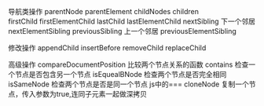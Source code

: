 导航类操作
parentNode              parentElement
childNodes              children   
firstChild              firstElementChild 
lastChild                 lastElementChild 
nextSibling 下一个邻居      nextElementSibling 
previousSibling 上一个邻居  previousElementSibling 


修改操作
appendChild
insertBefore
removeChild
replaceChild

高级操作
compareDocumentPosition 比较两个节点关系的函数
contains 检查一个节点是否包含另一个节点
isEquealBNode 检查两个节点是否完全相同
isSameNode 检查两个节点是否是同一个节点 js中的===
cloneNode 复制一个节点，传入参数为true,连同子元素一起做深拷贝



